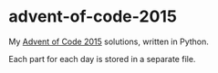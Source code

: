 # advent-of-code-2015
My [Advent of Code 2015](https://adventofcode.com/2015) solutions, written in Python.

Each part for each day is stored in a separate file.

